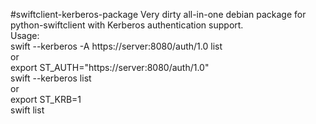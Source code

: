 #swiftclient-kerberos-package
Very dirty all-in-one debian package for python-swiftclient with Kerberos authentication support.<br />
Usage:<br />
swift --kerberos -A https://server:8080/auth/1.0 list<br />
or<br />
export ST_AUTH="https://server:8080/auth/1.0"<br />
swift --kerberos list<br />
or<br />
export ST_KRB=1<br />
swift list<br />
